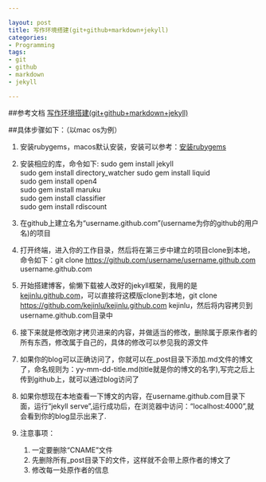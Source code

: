 ```yaml
---

layout: post
title: 写作环境搭建(git+github+markdown+jekyll)
categories: 
- Programming
tags: 
- git
- github
- markdown
- jekyll

---
```


##参考文档
[写作环境搭建(git+github+markdown+jekyll)](http://site.douban.com/196781/widget/notes/12161495/note/264946576/)

##具体步骤如下：（以mac os为例）
1. 安装rubygems，macos默认安装，安装可以参考：[安装rubygems](http://hivelogic.com/articles/ruby-rails-leopard)
2. 安装相应的库，命令如下:	
	sudo gem install jekyll  
	sudo gem install directory_watcher
	sudo gem install liquid  
	sudo gem install open4  
	sudo gem install maruku  
	sudo gem install classifier  
	sudo gem install rdiscount

3. 在github上建立名为“username.github.com”(username为你的github的用户名)的项目
4. 打开终端，进入你的工作目录，然后将在第三步中建立的项目clone到本地，命令如下：git clone https://github.com/username/username.github.com username.github.com
5. 开始搭建博客，偷懒下载被人改好的jekyll框架，我用的是[kejinlu.github.com](https://github.com/kejinlu/kejinlu.github.com)，可以直接将这模版clone到本地，git clone https://github.com/kejinlu/kejinlu.github.com kejinlu，然后将内容拷贝到username.github.com目录中
6. 接下来就是修改刚才拷贝进来的内容，并做适当的修改，删除属于原来作者的所有东西，修改属于自己的，具体的修改可以参见我的源文件
7. 如果你的blog可以正确访问了，你就可以在_post目录下添加.md文件的博文了，命名规则为：yy-mm-dd-title.md(title就是你的博文的名字),写完之后上传到github上，就可以通过blog访问了
8. 如果你想现在本地查看一下博文的内容，在username.github.com目录下面，运行“jekyll serve”,运行成功后，在浏览器中访问：“localhost:4000”,就会看到你的blog显示出来了.
9. 注意事项：  
	1. 一定要删除“CNAME”文件  
	2. 先删除所有_post目录下的文件，这样就不会带上原作者的博文了  
	3. 修改每一处原作者的信息